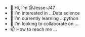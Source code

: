 - 👋 Hi, I’m @Jesse-J47
- 👀 I’m interested in ...Data science
- 🌱 I’m currently learning ...python
- 💞️ I’m looking to collaborate on ...
- 📫 How to reach me ...

<!---
Jesse-J47/Jesse-J47 is a ✨ special ✨ repository because its `README.md` (this file) appears on your GitHub profile.
You can click the Preview link to take a look at your changes.
--->
